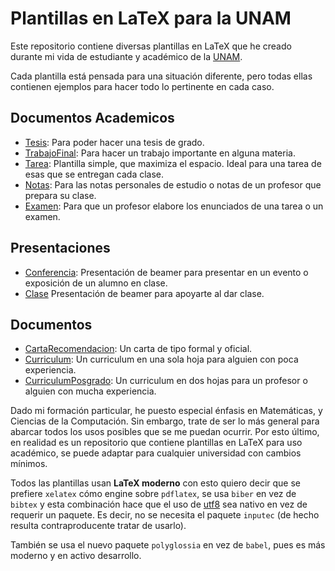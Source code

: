 # Plantillas en LaTeX para la UNAM

Este repositorio contiene diversas plantillas en LaTeX que he creado durante mi vida de estudiante y académico de la [UNAM](https://www.unam.mx/).

Cada plantilla está pensada para una situación diferente, pero todas ellas contienen ejemplos para hacer todo lo pertinente en cada caso.

## Documentos Academicos
* [Tesis](Tesis/): Para poder hacer una tesis de grado.
* [TrabajoFinal](TrabajoFinal/): Para hacer un trabajo importante en alguna materia.
* [Tarea](Tarea/): Plantilla simple, que maximiza el espacio. Ideal para una tarea de esas que se entregan cada clase.
* [Notas](Notas/): Para las notas personales de estudio o notas de un profesor que prepara su clase.
* [Examen](): Para que un profesor elabore los enunciados de una tarea o un examen.

## Presentaciones
* [Conferencia](Conferencia/): Presentación de beamer para presentar en un evento o exposición de un alumno en clase.
* [Clase](Clase/) Presentación de beamer para apoyarte al dar clase.

## Documentos
* [CartaRecomendacion](CartaRecomendacion/): Un carta de tipo formal y oficial.
* [Curriculum](Curriculum/): Un curriculum en una sola hoja para alguien con poca experiencia.
* [CurriculumPosgrado](CurriculumPosgrado/): Un curriculum en dos hojas para un profesor o alguien con mucha experiencia.

Dado mi formación particular, he puesto especial énfasis en Matemáticas, y Ciencias de la Computación. Sin embargo, trate de ser lo más general para abarcar todos los usos posibles que se me puedan ocurrir. Por esto último, en realidad es un repositorio que contiene plantillas en LaTeX para uso académico, se puede adaptar para cualquier universidad con cambios mínimos.

Todos las plantillas usan **LaTeX moderno** con esto quiero decir que se prefiere `xelatex` cómo engine sobre `pdflatex`, se usa `biber` en vez de `bibtex` y esta combinación hace que el uso de [utf8](https://en.wikipedia.org/wiki/UTF-8) sea nativo en vez de requerir un paquete. Es decir, no se necesita el paquete `inputec` (de hecho resulta contraproducente tratar de usarlo).

También se usa el nuevo paquete `polyglossia` en vez de `babel`, pues es más moderno y en activo desarrollo.
